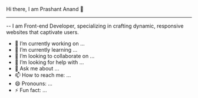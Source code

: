  Hi there,
    I am Prashant Anand 👋
<hr>
 -- I am Front-end Developer, specializing in crafting dynamic, responsive websites that captivate users. 


- 🔭 I’m currently working on ...
- 🌱 I’m currently learning ...
- 👯 I’m looking to collaborate on ...
- 🤔 I’m looking for help with ...
- 💬 Ask me about ...
- 📫 How to reach me: ...
- 😄 Pronouns: ...
- ⚡ Fun fact: ...
